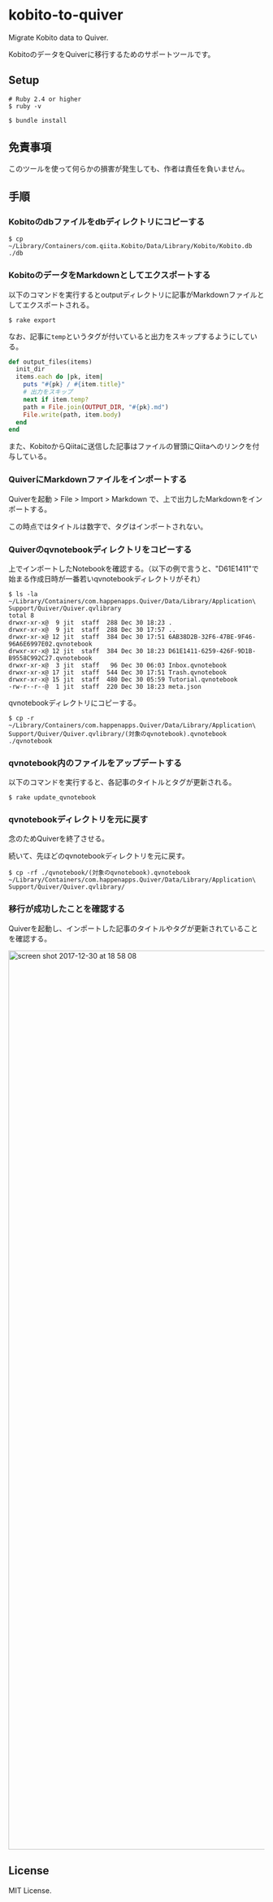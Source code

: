 # kobito-to-quiver

Migrate Kobito data to Quiver.

KobitoのデータをQuiverに移行するためのサポートツールです。

## Setup

```
# Ruby 2.4 or higher
$ ruby -v

$ bundle install
```

## 免責事項

このツールを使って何らかの損害が発生しても、作者は責任を負いません。

## 手順

### Kobitoのdbファイルをdbディレクトリにコピーする

```
$ cp ~/Library/Containers/com.qiita.Kobito/Data/Library/Kobito/Kobito.db ./db
```

### KobitoのデータをMarkdownとしてエクスポートする

以下のコマンドを実行するとoutputディレクトリに記事がMarkdownファイルとしてエクスポートされる。

```
$ rake export
```

なお、記事に`temp`というタグが付いていると出力をスキップするようにしている。

```./lib/kobito_exporter.rb
def output_files(items)
  init_dir
  items.each do |pk, item|
    puts "#{pk} / #{item.title}"
    # 出力をスキップ
    next if item.temp?
    path = File.join(OUTPUT_DIR, "#{pk}.md")
    File.write(path, item.body)
  end
end
```

また、KobitoからQiitaに送信した記事はファイルの冒頭にQiitaへのリンクを付与している。

### QuiverにMarkdownファイルをインポートする

Quiverを起動 &gt; File &gt; Import &gt; Markdown で、上で出力したMarkdownをインポートする。

この時点ではタイトルは数字で、タグはインポートされない。

### Quiverのqvnotebookディレクトリをコピーする

上でインポートしたNotebookを確認する。（以下の例で言うと、"D61E1411"で始まる作成日時が一番若いqvnotebookディレクトリがそれ）

```
$ ls -la ~/Library/Containers/com.happenapps.Quiver/Data/Library/Application\ Support/Quiver/Quiver.qvlibrary
total 8
drwxr-xr-x@  9 jit  staff  288 Dec 30 18:23 .
drwxr-xr-x@  9 jit  staff  288 Dec 30 17:57 ..
drwxr-xr-x@ 12 jit  staff  384 Dec 30 17:51 6AB38D2B-32F6-47BE-9F46-96A6E6997E02.qvnotebook
drwxr-xr-x@ 12 jit  staff  384 Dec 30 18:23 D61E1411-6259-426F-9D1B-B9558C992C27.qvnotebook
drwxr-xr-x@  3 jit  staff   96 Dec 30 06:03 Inbox.qvnotebook
drwxr-xr-x@ 17 jit  staff  544 Dec 30 17:51 Trash.qvnotebook
drwxr-xr-x@ 15 jit  staff  480 Dec 30 05:59 Tutorial.qvnotebook
-rw-r--r--@  1 jit  staff  220 Dec 30 18:23 meta.json
```

qvnotebookディレクトリにコピーする。

```
$ cp -r ~/Library/Containers/com.happenapps.Quiver/Data/Library/Application\ Support/Quiver/Quiver.qvlibrary/(対象のqvnotebook).qvnotebook ./qvnotebook
```

### qvnotebook内のファイルをアップデートする

以下のコマンドを実行すると、各記事のタイトルとタグが更新される。

```
$ rake update_qvnotebook
```

### qvnotebookディレクトリを元に戻す

念のためQuiverを終了させる。

続いて、先ほどのqvnotebookディレクトリを元に戻す。

```
$ cp -rf ./qvnotebook/(対象のqvnotebook).qvnotebook ~/Library/Containers/com.happenapps.Quiver/Data/Library/Application\ Support/Quiver/Quiver.qvlibrary/
```

### 移行が成功したことを確認する

Quiverを起動し、インポートした記事のタイトルやタグが更新されていることを確認する。

<img width="1769" alt="screen shot 2017-12-30 at 18 58 08" src="https://user-images.githubusercontent.com/1148320/34453281-851a0258-ed93-11e7-98da-84f134a3fa97.png">

## License

MIT License.